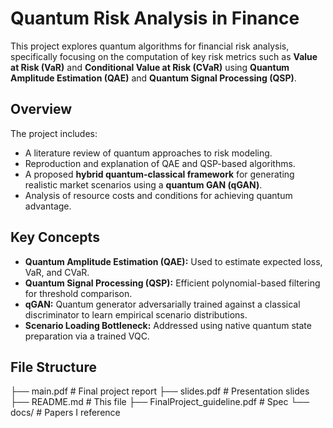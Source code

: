 # Quantum Risk Analysis in Finance

This project explores quantum algorithms for financial risk analysis, specifically focusing on the computation of key risk metrics such as **Value at Risk (VaR)** and **Conditional Value at Risk (CVaR)** using **Quantum Amplitude Estimation (QAE)** and **Quantum Signal Processing (QSP)**.

## Overview

The project includes:

- A literature review of quantum approaches to risk modeling.
- Reproduction and explanation of QAE and QSP-based algorithms.
- A proposed **hybrid quantum-classical framework** for generating realistic market scenarios using a **quantum GAN (qGAN)**.
- Analysis of resource costs and conditions for achieving quantum advantage.

## Key Concepts

- **Quantum Amplitude Estimation (QAE):** Used to estimate expected loss, VaR, and CVaR.
- **Quantum Signal Processing (QSP):** Efficient polynomial-based filtering for threshold comparison.
- **qGAN:** Quantum generator adversarially trained against a classical discriminator to learn empirical scenario distributions.
- **Scenario Loading Bottleneck:** Addressed using native quantum state preparation via a trained VQC.

## File Structure

├── main.pdf # Final project report
├── slides.pdf # Presentation slides
├── README.md # This file
├── FinalProject_guideline.pdf # Spec
└── docs/ # Papers I reference

